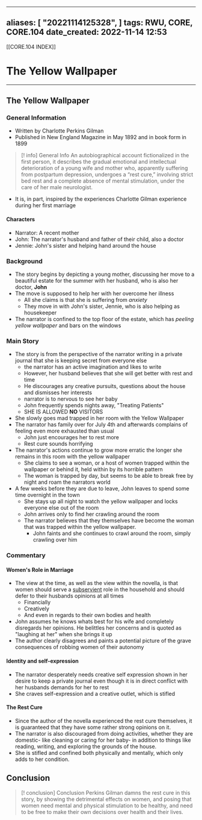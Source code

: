 
---
aliases: [ "20221114125328",  ]
tags: RWU, CORE, CORE.104
date_created: 2022-11-14 12:53
---
[[CORE.104 INDEX]]
# The Yellow Wallpaper
---
## The Yellow Wallpaper
### General Information
- Written by Charlotte Perkins Gilman
- Published in New England Magazine in May 1892 and in book form in 1899
>[! info] General Info
>An autobiographical account fictionalized in the first person, it describes the gradual emotional and intellectual deterioration of a young wife and mother who, apparently suffering from postpartum depression, undergoes a “rest cure,” involving strict bed rest and a complete absence of mental stimulation, under the care of her male neurologist.
- It is, in part, inspired by the experiences Charlotte Gilman experience during her first marriage

#### Characters
- Narrator: A recent mother
- John: The narrator's husband and father of their child, also a doctor
- Jennie: John's sister and helping hand around the house

### Background
- The story begins by depicting a young mother, discussing her move to a beautiful estate for the summer with her husband, who is also her doctor, **John**
- The move is supposed to help her with her overcome her illness 
	- All she claims is that she is suffering from *anxiety*
	- They move in with John's sister, Jennie, who is also helping as housekeeper
- The narrator is confined to the top floor of the estate, which has *peeling yellow wallpaper* and bars on the windows

### Main Story
- The story is from the perspective of the narrator writing in a private journal that she is keeping  secret from everyone else
	- the narrator has an active imagination and likes to write
	- However, her husband believes that she will get better with rest and time
	- He discourages any creative pursuits, questions about the house and dismisses her interests
	- narrator is to nervous to see her baby
	- John frequently spends nights away, "Treating Patients"
	- SHE IS ALLOWED **NO** VISITORS
- She slowly goes mad trapped in her room with the Yellow Wallpaper
- The narrator has family over for July 4th and afterwards complains of feeling even more exhausted than usual 
	- John just encourages her to rest more
	- Rest cure sounds horrifying
- The narrator's actions continue to grow more erratic the longer she remains in this room with the yellow wallpaper
	- She claims to see a woman, or a host of women trapped within the wallpaper or behind it, held within by its horrible pattern
	- The woman is trapped by day, but seems to be able to break free by night and roam the narrators world
- A few weeks before they are due to leave, John leaves to spend some time overnight in the town
	- She stays up all night to watch the yellow wallpaper and locks everyone else out of the room
	- John arrives only to find her crawling around the room
	- The narrator believes that they themselves have become the woman that was trapped within the yellow wallpaper.
		- John faints and she continues to crawl around the room, simply crawling over him

### Commentary 
#### Women's Role in Marriage
- The view at the time, as well as the view within the novella, is that women should serve a <u>subservient</u> role in the household and should defer to their husbands opinions at all times
	- Financially
	- Creatively
	- And even in regards to their own bodies and health
- John assumes he knows whats best for his wife and completely disregards her opinions. He belittles her concerns and is quoted as "laughing at her" when she brings it up
- The author clearly disagrees and paints a potential picture of the grave consequences of robbing women of their autonomy 

#### Identity and self-expression
- The narrator desperately needs creative self expression shown in her desire to keep a private journal even though it is in direct conflict with her husbands demands for her to rest
- She craves self-expression and a creative outlet, which is stifled

#### The Rest Cure
- Since the author of the novella experienced the rest cure themselves, it is guaranteed that they have some rather strong opinions on it. 
- The narrator is also discouraged from doing activities, whether they are domestic- like cleaning or caring for her baby- in addition to things like reading, writing, and exploring the grounds of the house. 
- She is stifled and confined both physically and mentally, which only adds to her condition.

## Conclusion 
>[! conclusion] Conclusion
>Perkins Gilman damns the rest cure in this story, by showing the detrimental effects on women, and posing that women need mental and physical stimulation to be healthy, and need to be free to make their own decisions over health and their lives.


